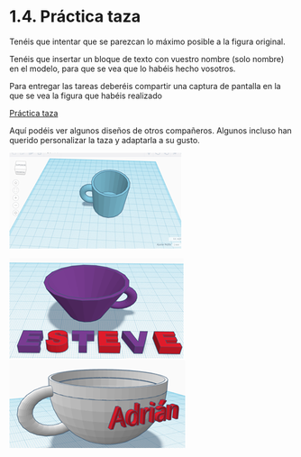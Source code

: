 # 1.4. Práctica taza

Tenéis que intentar que se parezcan lo máximo posible a la figura original. 

Tenéis que insertar un bloque de texto con vuestro nombre (solo nombre) en el modelo, para que se vea que lo habéis hecho vosotros.

Para entregar las tareas deberéis compartir una captura de pantalla en la que se vea la figura que habéis realizado

[Práctica taza](https://ateneu.xtec.cat/wikiform/wikiexport/cmd/tac/tec3d/tkc/combinant_figures/activitat3)

Aquí podéis ver algunos diseños de otros compañeros. Algunos incluso han querido personalizar la taza y adaptarla a su gusto.

![](img/2022-11-29-16-18-31.png)

![](img/2022-11-29-16-18-36.png)
![](img/2022-11-29-16-18-39.png)
